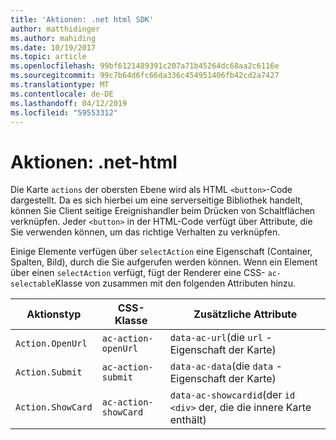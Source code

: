 ```yaml
---
title: 'Aktionen: .net html SDK'
author: matthidinger
ms.author: mahiding
ms.date: 10/19/2017
ms.topic: article
ms.openlocfilehash: 99bf6121489391c207a71b45264dc68aa2c6116e
ms.sourcegitcommit: 99c7b64d6fc66da336c454951406fb42cd2a7427
ms.translationtype: MT
ms.contentlocale: de-DE
ms.lasthandoff: 04/12/2019
ms.locfileid: "59553312"
---
```

# <a name="actions---net-html"></a>Aktionen: .net-html

Die Karte `actions` der obersten Ebene wird als HTML `<button>`-Code dargestellt. Da es sich hierbei um eine serverseitige Bibliothek handelt, können Sie Client seitige Ereignishandler beim Drücken von Schaltflächen verknüpfen. Jeder `<button>` in der HTML-Code verfügt über Attribute, die Sie verwenden können, um das richtige Verhalten zu verknüpfen.

Einige Elemente verfügen über `selectAction` eine Eigenschaft (Container, Spalten, Bild), durch die Sie aufgerufen werden können. Wenn ein Element über einen `selectAction` verfügt, fügt der Renderer eine CSS- `ac-selectable`Klasse von zusammen mit den folgenden Attributen hinzu.

Aktionstyp | CSS-Klasse | Zusätzliche Attribute
---|---|---
`Action.OpenUrl` | `ac-action-openUrl` | `data-ac-url`(die `url` -Eigenschaft der Karte)
`Action.Submit` | `ac-action-submit` | `data-ac-data`(die `data` -Eigenschaft der Karte)
`Action.ShowCard` | `ac-action-showCard` | `data-ac-showcardid`(der `id` `<div>` der, die die innere Karte enthält)